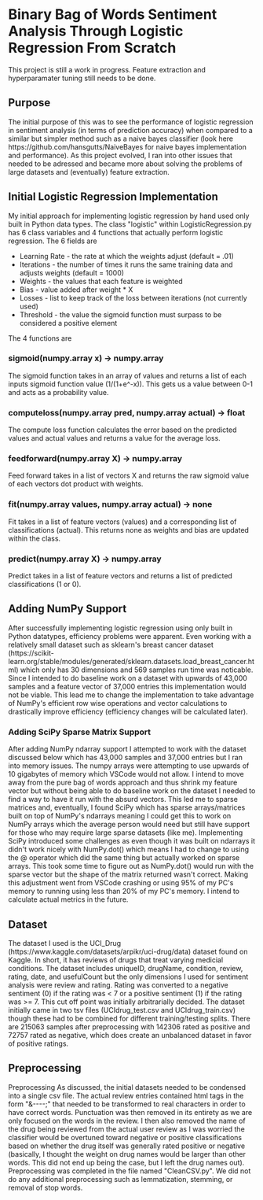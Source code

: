 <h1>Binary Bag of Words Sentiment Analysis Through Logistic Regression From Scratch</h1>

This project is still a work in progress. Feature extraction and hyperparamater tuning still needs to be done.

<h2>Purpose</h2>
The initial purpose of this was to see the performance of logistic regression in sentiment analysis (in terms of prediction 
accuracy) when compared to a similar but simpler method such as a naive bayes classifier (look here https://github.com/hansgutts/NaiveBayes 
for naive bayes implementation and performance). As this project evolved, I ran into other issues that needed to be adressed and 
became more about solving the problems of large datasets and (eventually) feature extraction.

<h2>Initial Logistic Regression Implementation</h2>
My initial approach for implementing logistic regression by hand used only built in Python data types. The class "logistic" within
LogisticRegression.py has 6 class variables and 4 functions that actually perform logistic regression. The 6 fields are 
<ul>
  <li>Learning Rate - the rate at which the weights adjust (default = .01) </li>
  <li>Iterations - the number of times it runs the same training data and adjusts weights (default = 1000)</li>
  <li>Weights - the values that each feature is weighted</li>
  <li>Bias - value added after weight * X</li>
  <li>Losses - list to keep track of the loss between iterations (not currently used)</li>
  <li>Threshold - the value the sigmoid function must surpass to be considered a positive element</li>
</ul>

The 4 functions are

<h3>sigmoid(numpy.array x) -> numpy.array</h3>
The sigmoid function takes in an array of values and returns a list of each inputs sigmoid function value (1/(1+e^-x)).
This gets us a value between 0-1 and acts as a probability value.

<h3>computeloss(numpy.array pred, numpy.array actual) -> float</h3>
The compute loss function calculates the error based on the predicted values and actual values and returns a value for the average loss. 

<h3>feedforward(numpy.array X) -> numpy.array</h3>
Feed forward takes in a list of vectors X and returns the raw sigmoid value of each vectors dot product with weights.

<h3>fit(numpy.array values, numpy.array actual) -> none</h3>
Fit takes in a list of feature vectors (values) and a corresponding list of classifications (actual). This returns none as weights and 
bias are updated within the class.

<h3>predict(numpy.array X) -> numpy.array</h3>
Predict takes in a list of feature vectors and returns a list of predicted classifications (1 or 0). 

<h2>Adding NumPy Support</h2>
After successfully implementing logistic regression using only built in Python datatypes, efficiency problems were apparent. Even working with
a relatively small dataset such as sklearn's breast cancer dataset (https://scikit-learn.org/stable/modules/generated/sklearn.datasets.load_breast_cancer.html)
which only has 30 dimensions and 569 samples run time was noticable. Since I intended to do baseline work on a dataset with upwards of 43,000 
samples and a feature vector of 37,000 entries this implementation would not be viable. This lead me to change the implementation to take advantage 
of NumPy's efficient row wise operations and vector calculations to drastically improve efficiency (efficiency changes will be calculated later).

<h3>Adding SciPy Sparse Matrix Support</h3>
After adding NumPy ndarray support I attempted to work with the dataset discussed below which has 43,000 samples and 37,000 entries but I ran
into memory issues. The numpy arrays were attempting to use upwards of 10 gigabytes of memory which VSCode would not allow. I intend to move away
from the pure bag of words approach and thus shrink my feature vector but without being able to do baseline work on the dataset I needed to find a
way to have it run with the absurd vectors. This led me to sparse matrices and, eventually, I found SciPy which has sparse arrays/matrices built on 
top of NumPy's ndarrays meaning I could get this to work on NumPy arrays which the average person would need but still have support for those who 
may require large sparse datasets (like me). Implementing SciPy introduced some challenges as even though it was built on ndarrays it didn't work
nicely with NumPy.dot() which means I had to change to using the @ operator which did the same thing but actually worked on sparse arrays. This took
some time to figure out as NumPy.dot() would run with the sparse vector but the shape of the matrix returned wasn't correct. Making this adjustment 
went from VSCode crashing or using 95% of my PC's memory to running using less than 20% of my PC's memory. I intend to calculate actual metrics
in the future.

<h2>Dataset</h2>
The dataset I used is the UCI_Drug (https://www.kaggle.com/datasets/arpikr/uci-drug/data) dataset found on Kaggle. In short, 
it has reviews of drugs that treat varying medicial conditions. The dataset includes uniqueID, drugName, condition, review, 
rating, date, and usefulCount but the only dimensions I used for sentiment analysis were review and rating. Rating was converted 
to a negative sentiment (0) if the rating was < 7 or a positive sentiment (1) if the rating was >= 7. This cut off point was 
initially arbitrarially decided. The dataset initially came in two tsv files (UCIdrug_test.csv and UCIdrug_train.csv) though 
these had to be combined for different training/testing splits. There are 215063 samples after preprocessing with 142306 rated 
as positive and 72757 rated as negative, which does create an unbalanced dataset in favor of positive ratings. 

<h2>Preprocessing</h2>
Preprocessing
As discussed, the initial datasets needed to be condensed into a single csv file. The actual review entries contained html tags 
in the form "&----;" that needed to be transformed to real characters in order to have correct words. Punctuation was then removed 
in its entirety as we are only focused on the words in the review. I then also removed the name of the drug being reviewed from 
the actual user review as I was worried the classifier would be overtuned toward negative or positive classifications based on 
whether the drug itself was generally rated positive or negative (basically, I thought the weight on drug names would be larger 
than other words. This did not end up being the case, but I left the drug names out). Preprocessing was completed in the file named 
"CleanCSV.py". We did not do any additional preprocessing such as lemmatization, stemming, or removal of stop words. 

